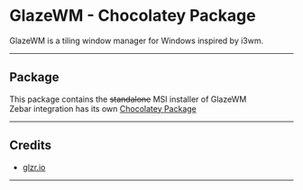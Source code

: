 # GlazeWM - Chocolatey Package
GlazeWM is a tiling window manager for Windows inspired by i3wm.

---

## Package

This package contains the ~~standalone~~ MSI installer of GlazeWM <br>
Zebar integration has its own [Chocolatey Package](https://community.chocolatey.org/packages/zebar)

---

## Credits

- [glzr.io](https://github.com/glzr-io)

---
